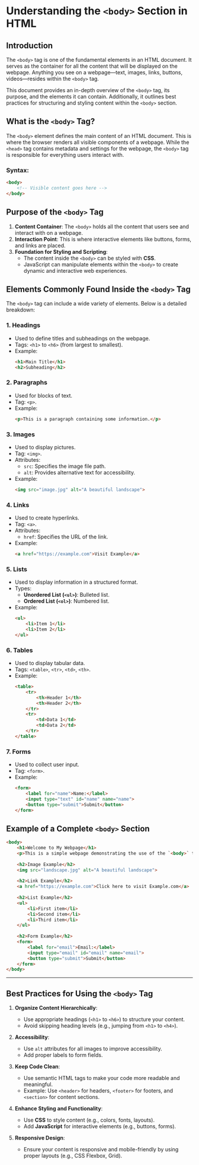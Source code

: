 # Understanding the `<body>` Section in HTML

## Introduction
The `<body>` tag is one of the fundamental elements in an HTML document. It serves as the container for all the content that will be displayed on the webpage. Anything you see on a webpage—text, images, links, buttons, videos—resides within the `<body>` tag.

This document provides an in-depth overview of the `<body>` tag, its purpose, and the elements it can contain. Additionally, it outlines best practices for structuring and styling content within the `<body>` section.

## What is the `<body>` Tag?
The `<body>` element defines the main content of an HTML document. This is where the browser renders all visible components of a webpage. While the `<head>` tag contains metadata and settings for the webpage, the `<body>` tag is responsible for everything users interact with.

### Syntax:
```html
<body>
    <!-- Visible content goes here -->
</body>
```

## Purpose of the `<body>` Tag
1. **Content Container**: The `<body>` holds all the content that users see and interact with on a webpage.
2. **Interaction Point**: This is where interactive elements like buttons, forms, and links are placed.
3. **Foundation for Styling and Scripting**:
   - The content inside the `<body>` can be styled with **CSS**.
   - JavaScript can manipulate elements within the `<body>` to create dynamic and interactive web experiences.

## Elements Commonly Found Inside the `<body>` Tag
The `<body>` tag can include a wide variety of elements. Below is a detailed breakdown:

### 1. Headings
- Used to define titles and subheadings on the webpage.
- Tags: `<h1>` to `<h6>` (from largest to smallest).
- Example:
  ```html
  <h1>Main Title</h1>
  <h2>Subheading</h2>
  ```

### 2. Paragraphs
- Used for blocks of text.
- Tag: `<p>`.
- Example:
  ```html
  <p>This is a paragraph containing some information.</p>
  ```

### 3. Images
- Used to display pictures.
- Tag: `<img>`.
- Attributes:
  - `src`: Specifies the image file path.
  - `alt`: Provides alternative text for accessibility.
- Example:
  ```html
  <img src="image.jpg" alt="A beautiful landscape">
  ```

### 4. Links
- Used to create hyperlinks.
- Tag: `<a>`.
- Attributes:
  - `href`: Specifies the URL of the link.
- Example:
  ```html
  <a href="https://example.com">Visit Example</a>
  ```

### 5. Lists
- Used to display information in a structured format.
- Types:
  - **Unordered List (`<ul>`)**: Bulleted list.
  - **Ordered List (`<ol>`)**: Numbered list.
- Example:
  ```html
  <ul>
      <li>Item 1</li>
      <li>Item 2</li>
  </ul>
  ```

### 6. Tables
- Used to display tabular data.
- Tags: `<table>`, `<tr>`, `<td>`, `<th>`.
- Example:
  ```html
  <table>
      <tr>
          <th>Header 1</th>
          <th>Header 2</th>
      </tr>
      <tr>
          <td>Data 1</td>
          <td>Data 2</td>
      </tr>
  </table>
  ```

### 7. Forms
- Used to collect user input.
- Tag: `<form>`.
- Example:
  ```html
  <form>
      <label for="name">Name:</label>
      <input type="text" id="name" name="name">
      <button type="submit">Submit</button>
  </form>
  ```

## Example of a Complete `<body>` Section
```html
<body>
    <h1>Welcome to My Webpage</h1>
    <p>This is a simple webpage demonstrating the use of the `<body>` tag.</p>
    
    <h2>Image Example</h2>
    <img src="landscape.jpg" alt="A beautiful landscape">
    
    <h2>Link Example</h2>
    <a href="https://example.com">Click here to visit Example.com</a>
    
    <h2>List Example</h2>
    <ul>
        <li>First item</li>
        <li>Second item</li>
        <li>Third item</li>
    </ul>
    
    <h2>Form Example</h2>
    <form>
        <label for="email">Email:</label>
        <input type="email" id="email" name="email">
        <button type="submit">Submit</button>
    </form>
</body>
```

---

## Best Practices for Using the `<body>` Tag
1. **Organize Content Hierarchically**:
   - Use appropriate headings (`<h1>` to `<h6>`) to structure your content.
   - Avoid skipping heading levels (e.g., jumping from `<h1>` to `<h4>`).

2. **Accessibility**:
   - Use `alt` attributes for all images to improve accessibility.
   - Add proper labels to form fields.

3. **Keep Code Clean**:
   - Use semantic HTML tags to make your code more readable and meaningful.
   - Example: Use `<header>` for headers, `<footer>` for footers, and `<section>` for content sections.

4. **Enhance Styling and Functionality**:
   - Use **CSS** to style content (e.g., colors, fonts, layouts).
   - Add **JavaScript** for interactive elements (e.g., buttons, forms).

5. **Responsive Design**:
   - Ensure your content is responsive and mobile-friendly by using proper layouts (e.g., CSS Flexbox, Grid).